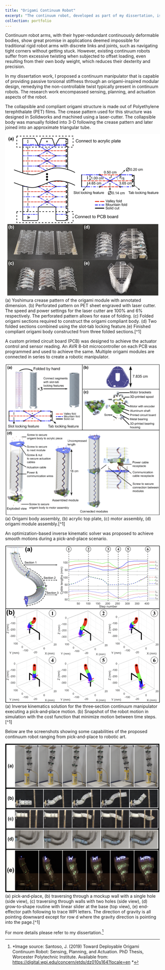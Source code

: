 ```yaml
---
title: "Origami Continuum Robot"
excerpt: "The continuum robot, developed as part of my dissertation, is torsionally stiff yet compliant in bending direction. <br><img src='/images/proposed-work.png'> <sup>*Image source: Santoso, J. (2019) Toward Deployable Origami Continuum Robot: Sensing, Planning, and Actuation. PhD Thesis, Worcester Polytechnic Institute. Available from: https://digital.wpi.edu/concern/etds/dz010s164?locale=en* </sup>"
collection: portfolio
---
```


Continuum robot arms, with their hyper-redundant continuously deformable bodies, show great promise in applications deemed impossible for traditional rigid robot arms with discrete links and joints, such as navigating tight corners without getting stuck. However, existing continuum robots suffer from excessive twisting when subjected to offset loading, even resulting from their own body weight, which reduces their dexterity and precision. 

In my dissertation work, I proposed a continuum manipulator that is capable of providing passive torsional stiffness through an origami-inspired modular design, remedying the non-controllable twist typically present in continuum robots. The research work encompassed sensing, planning, and actuation aspects of the robot.

The collapsible and compliant origami structure is made out of Polyethylene terephthalate (PET) films. The crease pattern used for this structure was designed in Solidworks and machined using a laser-cutter. The collapsible body was manually folded into 3-D following the crease pattern and later joined into an approximate triangular tube.

<img src='/images/origami-body-crease-pattern.png'>
(a) Yoshimura crease pattern of the origami module with annotated dimension. (b) Perforated pattern on PET sheet engraved with laser cutter. The speed and power settings for the laser cutter are 100% and 6% respectively. The perforated pattern allows for ease of folding. (c) Folded origami sections required to construct the origami compliant body. (d) Two folded sections combined using the slot‐tab locking feature.(e) Finished compliant origami body constructed from three folded sections.[^1]
<br>

A custom printed circuit board (PCB) was designed to achieve the actuator control and sensor reading. An AVR 8-bit microcontroller on each PCB was programmed and used to achieve the same. Multiple origami modules are connected in series to create a robotic manipulator.

<img src='/images/origami-manipulator-assembly.png'>
(a) Origami body assembly, (b) acrylic top plate, (c) motor assembly, (d) origami module assembly.[^1]
<br>

An optimization-based inverse kinematic solver was proposed to achieve smooth motions during a pick-and-place scenario.

<img src='/images/inverse-kinematics-pick-and-place.png'>
(a) Inverse kinematics solution for the three‐section continuum manipulator executing a pick‐and‐place motion. (b) Snapshot of the robot motion in simulation with the cost function that minimize motion between time steps.[^1]
<br>

Below are the screenshots showing some capabilities of the proposed continuum robot ranging from pick-and-place to robotic art.

<img src='/images/robot-capabilities.png'>
(a) pick‐and‐place, (b) traversing through a mockup wall with a single hole (side view), (c) traversing through walls with two holes (side view), (d) grow‐to‐shape routine with linear slider at the base (top view), (e) end‐effector path following to trace WPI letters. The direction of gravity is all pointing downward except for row d where the gravity direction is pointing into the page.[^1]
<br>

For more details please refer to my dissertation.[^1]


[^1]:*Image source: Santoso, J. (2019) Toward Deployable Origami Continuum Robot: Sensing, Planning, and Actuation. PhD Thesis, Worcester Polytechnic Institute. Available from: https://digital.wpi.edu/concern/etds/dz010s164?locale=en *
